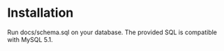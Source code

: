 Installation
============
Run docs/schema.sql on your database. The provided SQL is compatible with MySQL 5.1.
